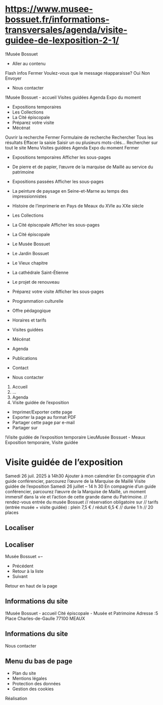 # https://www.musee-bossuet.fr/informations-transversales/agenda/visite-guidee-de-lexposition-2-1/

!Musée Bossuet
 * Aller au contenu

Flash infos
Fermer
Voulez-vous que le message réapparaisse? 
Oui 
Non 
Envoyer
 * Nous contacter

!Musée Bossuet - accueil
Visites guidées
Agenda
Expo du moment
 * Expositions temporaires 
 * Les Collections
 * La Cité épiscopale 
 * Préparez votre visite 
 * Mécénat

Ouvrir la recherche
Fermer
Formulaire de recherche
Rechercher
Tous les résultats
Effacer la saisie Saisir un ou plusieurs mots-clés…
Rechercher sur tout le site
Menu
Visites guidées
Agenda
Expo du moment
Fermer
 * Expositions temporaires Afficher les sous-pages
 * De pierre et de papier, l’œuvre de la marquise de Maillé au service du patrimoine
 * Expositions passées Afficher les sous-pages
 * La peinture de paysage en Seine-et-Marne au temps des impressionnistes
 * Histoire de l’imprimerie en Pays de Meaux du XVIe au XXe siècle
 * Les Collections
 * La Cité épiscopale Afficher les sous-pages
 * La Cité épiscopale
 * Le Musée Bossuet
 * Le Jardin Bossuet
 * Le Vieux chapitre
 * La cathédrale Saint-Étienne
 * Le projet de renouveau
 * Préparez votre visite Afficher les sous-pages
 * Programmation culturelle
 * Offre pédagogique
 * Horaires et tarifs
 * Visites guidées
 * Mécénat

 * Agenda
 * Publications
 * Contact

 * Nous contacter

 1. Accueil
 2. ...
 3. Agenda
 4. Visite guidée de l’exposition

 * Imprimer/Exporter cette page
 * Exporter la page au format PDF
 * Partager cette page par e-mail
 * Partager sur

!Visite guidée de l’exposition temporaire
LieuMusée Bossuet - Meaux 
Exposition temporaire, Visite guidée
# Visite guidée de l’exposition
Samedi 26 juil. 2025
à 14h30 
Ajouter à mon calendrier
En compagnie d’un guide conférencier, parcourez l’œuvre de la Marquise de Maillé 
Visite guidée de l’exposition
Samedi 26 juillet – 14 h 30
En compagnie d’un guide conférencier, parcourez l’œuvre de la Marquise de Maillé, un moment immersif dans la vie et l’action de cette grande dame du Patrimoine.
// rendez-vous entrée du musée Bossuet // réservation obligatoire sur
 // tarifs (entrée musée + visite guidée) : plein 7,5 € / réduit 6,5 € // durée 1 h // 20 places
## Localiser
## Localiser
Musée Bossuet 
+–
 * Précédent 
 * Retour à la liste 
 * Suivant 

Retour en haut de la page 
## Informations du site
!Musée Bossuet - accueil
Cité épiscopale - Musée et Patrimoine
Adresse :5 Place Charles-de-Gaulle 77100 MEAUX
## Informations du site
Nous contacter
## Menu du bas de page
 * Plan du site
 * Mentions légales
 * Protection des données
 * Gestion des cookies

Réalisation
